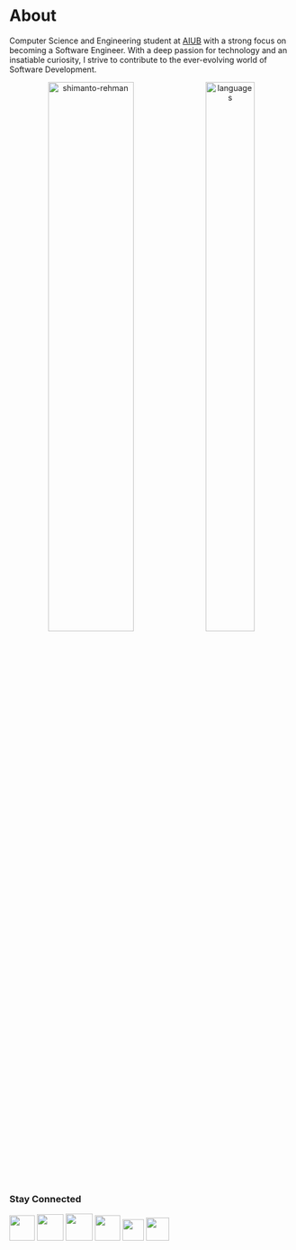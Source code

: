 # About 

Computer Science and Engineering student at [AIUB](https://www.aiub.edu/) with a strong focus on becoming a Software Engineer. With a deep passion for technology and an insatiable curiosity, I strive to contribute to the ever-evolving world of Software Development.



<p align="center"> 
  <img src="https://github-readme-stats.vercel.app/api?username=mashudh-ahmed&count_private=ture&show_icons=true&theme=transparent&bg_color=00000000" alt="shimanto-rehman" height="50%" width="55%"/>
  <img src="https://github-readme-stats.vercel.app/api/top-langs/?username=mashudh-ahmed&layout=compact&theme=transparent&bg_color=00000000" alt="languages" height="50%" width="41.7%"/>
</p>


### Stay Connected
<a href = "mailto:ahmed.mashudh@gmail.com" target="_blank" title="Gmail"><img src = "https://img.icons8.com/color/48/gmail-new.png" width = "45px"/></a>
<a href = "https://www.linkedin.com/in/mashudh-ahmed" target="_blank" title="Linkedin"><img src ="https://img.icons8.com/fluency/256/linkedin.png" width ="47px"/></a>
<a href = "https://www.instagram.com/mashhood.siam" target="_blank" title="Instagram"><img src ="https://img.icons8.com/fluency/256/instagram-new.png" width ="48px"/></a>
<a href = "https://twitter.com/mashhood_siam" target="_blank" title="Twitter"><img src ="https://img.icons8.com/fluency/256/twitter.png" width ="45px"/></a>
<a href="https://www.threads.net/@mashhood.siam"  target="_blank" title="Threads"><img src="https://upload.wikimedia.org/wikipedia/commons/9/9d/Threads_%28app%29_logo.svg" width = "38px"/></a>
<a href = "https://codeforces.com/profile/mashudh_ahmed" target="_blank" title="CodeForces"><img src = "https://img.icons8.com/external-tal-revivo-color-tal-revivo/256/external-codeforces-programming-competitions-and-contests-programming-community-logo-color-tal-revivo.png" width = "41px"/></a>
 

